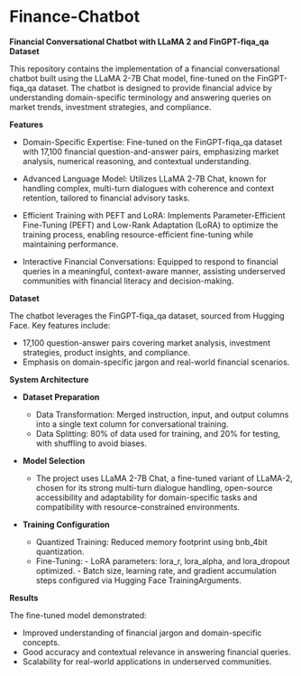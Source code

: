 # Finance-Chatbot
**Financial Conversational Chatbot with LLaMA 2 and FinGPT-fiqa_qa Dataset**

This repository contains the implementation of a financial conversational chatbot built using the LLaMA 2-7B Chat model, fine-tuned on the FinGPT-fiqa_qa dataset. The chatbot is designed to provide financial advice by understanding domain-specific terminology and answering queries on market trends, investment strategies, and compliance.

**Features**
- Domain-Specific Expertise: Fine-tuned on the FinGPT-fiqa_qa dataset with 17,100 financial question-and-answer pairs, emphasizing market analysis, numerical reasoning, and contextual understanding.

- Advanced Language Model: Utilizes LLaMA 2-7B Chat, known for handling complex, multi-turn dialogues with coherence and context retention, tailored to financial advisory tasks.

- Efficient Training with PEFT and LoRA: Implements Parameter-Efficient Fine-Tuning (PEFT) and Low-Rank Adaptation (LoRA) to optimize the training process, enabling resource-efficient fine-tuning while maintaining performance.

- Interactive Financial Conversations: Equipped to respond to financial queries in a meaningful, context-aware manner, assisting underserved communities with financial literacy and decision-making.

**Dataset**

The chatbot leverages the FinGPT-fiqa_qa dataset, sourced from Hugging Face. Key features include:
- 17,100 question-answer pairs covering market analysis, investment strategies, product insights, and compliance.
- Emphasis on domain-specific jargon and real-world financial scenarios.
  
**System Architecture**
- **Dataset Preparation**

    - Data Transformation: Merged instruction, input, and output columns into a single text column for conversational training.
    - Data Splitting: 80% of data used for training, and 20% for testing, with shuffling to avoid biases.
- **Model Selection**
    - The project uses LLaMA 2-7B Chat, a fine-tuned variant of LLaMA-2, chosen for its strong multi-turn dialogue handling, open-source accessibility and adaptability for domain-specific tasks and compatibility with resource-constrained environments.
- **Training Configuration**
   - Quantized Training: Reduced memory footprint using bnb_4bit quantization.
   - Fine-Tuning:
         - LoRA parameters: lora_r, lora_alpha, and lora_dropout optimized.
         - Batch size, learning rate, and gradient accumulation steps configured via Hugging Face TrainingArguments.

**Results**

The fine-tuned model demonstrated:
- Improved understanding of financial jargon and domain-specific concepts.
- Good accuracy and contextual relevance in answering financial queries.
- Scalability for real-world applications in underserved communities.
